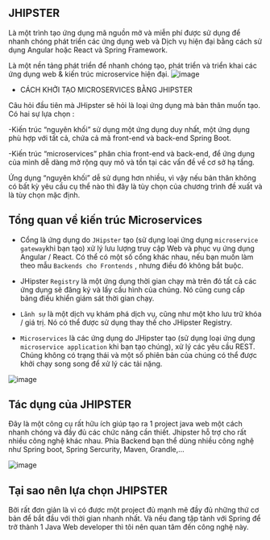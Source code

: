 ## JHIPSTER
Là một trình tạo ứng dụng mã nguồn mở và miễn phí được sử dụng để nhanh chóng phát triển các ứng dụng web và Dịch vụ hiện đại bằng cách sử dụng Angular hoặc React và Spring Framework.

 Là một nền tảng phát triển để nhanh chóng tạo, phát triển và triển khai các ứng dụng web & kiến ​​trúc microservice hiện đại.
 ![image](https://user-images.githubusercontent.com/107390677/174553927-39156ef6-e5e2-464d-8f8f-2658fb83fb1c.png)

 - CÁCH KHỞI TẠO MICROSERVICES BẰNG JHIPSTER

 Câu hỏi đầu tiên mà JHipster sẽ hỏi là  loại ứng dụng mà bản thân muốn tạo. Có hai sự lựa chọn :

 -Kiến trúc “nguyên khối” sử dụng một ứng dụng duy nhất, một ứng dụng phù hợp với tất cả, chứa cả mã front-end và back-end Spring Boot.

-Kiến trúc “microservices” phân chia front-end và back-end, để ứng dụng của mình dễ dàng mở rộng quy mô và tồn tại các vấn đề về cơ sở hạ tầng.

Ứng dụng “nguyên khối” dễ sử dụng hơn nhiều, vì vậy nếu bản thân không có bất kỳ yêu cầu cụ thể nào thì đây là tùy chọn của chương trình đề xuất và là tùy chọn mặc định. 

## Tổng quan về kiến trúc Microservices

- Cổng là ứng dụng do `JHipster` tạo (sử dụng loại ứng dụng `microservice gateway`khi bạn tạo) xử lý lưu lượng truy cập Web và phục vụ ứng dụng Angular / React. Có thể có một số cổng khác nhau, nếu bạn muốn làm theo mẫu `Backends cho Frontends` , nhưng điều đó không bắt buộc.

- JHipster `Registry` là một ứng dụng thời gian chạy mà trên đó tất cả các ứng dụng sẽ đăng ký và lấy cấu hình của chúng. Nó cũng cung cấp bảng điều khiển giám sát thời gian chạy.

- `Lãnh sự` là một dịch vụ khám phá dịch vụ, cũng như một kho lưu trữ khóa / giá trị. Nó có thể được sử dụng thay thế cho JHipster Registry.

- `Microservices` là các ứng dụng do JHipster tạo (sử dụng loại ứng dụng `microservice application` khi bạn tạo chúng), xử lý các yêu cầu REST. Chúng không có trạng thái và một số phiên bản của chúng có thể được khởi chạy song song để xử lý các tải nặng.

![image](https://user-images.githubusercontent.com/107390677/174557881-d6fc2207-6570-4849-9430-78b407632052.png)

## Tác dụng của JHIPSTER

Đây là một công cụ rất hữu ích giúp tạo ra 1 project java web một cách nhanh chóng và đầy đủ các chức năng cần thiết. Jhipster hỗ trợ cho rất nhiều công nghệ khác nhau. Phía Backend bạn thể dùng nhiều công nghệ như Spring boot, Spring Sercurity, Maven, Grandle,...

![image](https://user-images.githubusercontent.com/107390677/174562313-39af252a-2ca0-4ec0-a15d-28dbfdf8d533.png)


## Tại sao nên lựa chọn JHIPSTER

Bởi rất đơn giản là vì có được một project đủ mạnh mẽ đầy đủ những thứ cơ bản để bắt đầu với thời gian nhanh nhất. Và nếu  đang tập tành với Spring để trở thành 1 Java Web developer thì tôi nên quan tâm đến công nghệ này.